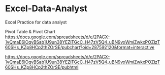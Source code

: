 



# Excel-Data-Analyst
Excel Practice for data analyst 

Pivot Table & Pivot Chart
https://docs.google.com/spreadsheets/d/e/2PACX-1vQmaE6iOqvBSab1U9un38YEZiTGcC_H47zV5Q4_uBN9vxWmiZwkxPOZizT60SHs_KZp8HCp2thZOrSE/pubchart?oid=287592120&format=interactive

https://docs.google.com/spreadsheets/d/e/2PACX-1vQmaE6iOqvBSab1U9un38YEZiTGcC_H47zV5Q4_uBN9vxWmiZwkxPOZizT60SHs_KZp8HCp2thZOrSE/pubhtml
